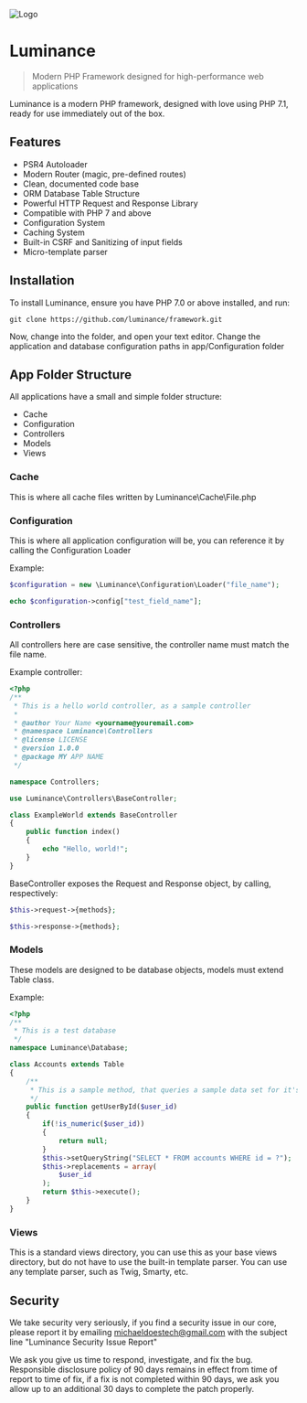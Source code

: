 ![Logo](https://i.imgur.com/oups7UB.png)

# Luminance

> Modern PHP Framework designed for high-performance web applications

Luminance is a modern PHP framework, designed with love using PHP 7.1, ready for use immediately out of the box.

## Features

- PSR4 Autoloader
- Modern Router (magic, pre-defined routes)
- Clean, documented code base
- ORM Database Table Structure
- Powerful HTTP Request and Response Library
- Compatible with PHP 7 and above
- Configuration System
- Caching System
- Built-in CSRF and Sanitizing of input fields
- Micro-template parser

## Installation

To install Luminance, ensure you have PHP 7.0 or above installed, and run:

```shell
git clone https://github.com/luminance/framework.git
```

Now, change into the folder, and open your text editor. Change the application and database configuration paths in app/Configuration folder

## App Folder Structure

All applications have a small and simple folder structure:

- Cache
- Configuration
- Controllers
- Models
- Views

### Cache

This is where all cache files written by Luminance\Cache\File.php

### Configuration

This is where all application configuration will be, you can reference it by calling the Configuration Loader

Example:

```php
$configuration = new \Luminance\Configuration\Loader("file_name");

echo $configuration->config["test_field_name"];
```

### Controllers

All controllers here are case sensitive, the controller name must match the file name.

Example controller:

```php
<?php
/**
 * This is a hello world controller, as a sample controller
 *
 * @author Your Name <yourname@youremail.com>
 * @namespace Luminance\Controllers
 * @license LICENSE
 * @version 1.0.0
 * @package MY APP NAME
 */

namespace Controllers;

use Luminance\Controllers\BaseController;

class ExampleWorld extends BaseController
{
    public function index()
    {
        echo "Hello, world!";
    }
}
```

BaseController exposes the Request and Response object, by calling, respectively:

```php
$this->request->{methods};

$this->response->{methods};
```


### Models

These models are designed to be database objects, models must extend Table class.

Example:

```php
<?php
/**
 * This is a test database  
 */
namespace Luminance\Database;

class Accounts extends Table
{
    /**
     * This is a sample method, that queries a sample data set for it's ID, and returns the PDO object
     */
    public function getUserById($user_id)
    {
        if(!is_numeric($user_id))
        {
            return null;
        }
        $this->setQueryString("SELECT * FROM accounts WHERE id = ?");
        $this->replacements = array(
            $user_id
        );
        return $this->execute();
    }
}
```

### Views

This is a standard views directory, you can use this as your base views directory, but do not have to use the built-in template parser. You can use any template parser, such as Twig, Smarty, etc.

## Security

We take security very seriously, if you find a security issue in our core, please report it by emailing michaeldoestech@gmail.com with the subject line "Luminance Security Issue Report"

We ask you give us time to respond, investigate, and fix the bug. Responsible disclosure policy of 90 days remains in effect from time of report to time of fix, if a fix is not completed within 90 days, we ask you allow up to an additional 30 days to complete the patch properly.
